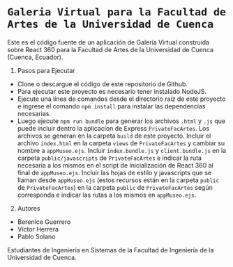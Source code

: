 # `Galeria Virtual para la Facultad de Artes de la Universidad de Cuenca`

Este es el código fuente de un aplicación de Galería Virtual construida sobre React 360 para la Facultad de Artes
de la Universidad de Cuenca (Cuenca, Ecuador).

1. Pasos para Ejecutar

- Clone o descargue el código de este repositorio de Github.
- Para ejecutar este proyecto es necesario tener instalado NodeJS.
- Ejecute una línea de comandos desde el directorio raíz de este proyecto e ingrese el comando `npm install` para
instalar las dependencias necesarias.
- Luego ejecute `npm run bundle` para generar los archivos `.html` y `.js` que puede incluir dentro la aplicacion de Express `PrivateFacArtes`. Los archivos se generan en la carpeta  `build` de este proyecto. Incluir el archivo `index.html` en la carpeta `views` de `PrivateFacArtes` y cambiar su nombre a `appMuseo.ejs`. Incluir `index.bundle.js` y  `client.bundle.js` en la carpeta `public/javascripts` de `PrivateFacArtes` e indicar la ruta necesaria a los mismos en el script de inicialización de React 360 al final de `appMuseo.ejs`. Incluir las hojas de estilo y javascripts que se llaman desde `appMuseo.ejs` (estos recursos están en la carpeta `public` de `PrivateFacArtes`) en la carpeta `public` de `PrivateFacArtes` según corresponda e indicar las rutas a los mismos en `appMuseo.ejs`.

2. Autores

- Berenice Guerrero
- Víctor Herrera
- Pablo Solano

Estudiantes de Ingeniería en Sistemas de la Facultad de Ingeniería de la Universidad de Cuenca.




